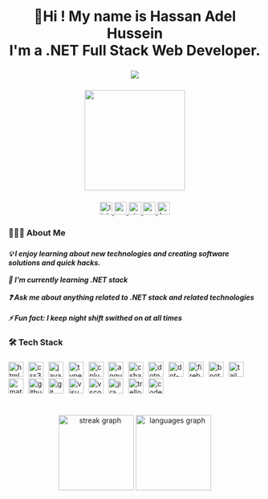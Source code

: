 <h1 align="center">👋Hi ! My name is Hassan Adel Hussein<br>I'm a .NET Full Stack Web Developer.</h1>

###

<div align="center">
  <img src="https://visitor-badge.laobi.icu/badge?page_id=HassanAdel12.HassanAdel12&"  />
</div>

###

<div align="center">
  <img height="200" src="https://user-images.githubusercontent.com/59575502/127335491-fdba1874-e943-4d3c-ab8c-678ffe22f8b8.png"  />
</div>

###

<div align="center">
  <a href="https://www.linkedin.com/in/hassanadel98/" target="_blank">
    <img src="https://img.shields.io/static/v1?message=LinkedIn&logo=linkedin&label=&color=0077B5&logoColor=white&labelColor=&style=for-the-badge" height="25" alt="linkedin logo"  />
  </a>
  <a href="hassan.adel.hussein@gmail.com" target="_blank">
    <img src="https://img.shields.io/static/v1?message=Gmail&logo=gmail&label=&color=D14836&logoColor=white&labelColor=&style=for-the-badge" height="25" alt="gmail logo"  />
  </a>
  <a href="https://stackoverflow.com/users/23385623/hassan-adel?tab=profile" target="_blank">
    <img src="https://img.shields.io/static/v1?message=Stackoverflow&logo=stackoverflow&label=&color=FE7A16&logoColor=white&labelColor=&style=for-the-badge" height="25" alt="stackoverflow logo"  />
  </a>
  <a href="https://medium.com/@hassan.adel.hussein" target="_blank">
    <img src="https://img.shields.io/static/v1?message=Medium&logo=medium&label=&color=12100E&logoColor=white&labelColor=&style=for-the-badge" height="25" alt="medium logo"  />
  </a>
  <a href="https://www.hackerrank.com/profile/Hassan_Adel12" target="_blank">
    <img src="https://img.shields.io/static/v1?message=HackerRank&logo=hackerrank&label=&color=2EC866&logoColor=white&labelColor=&style=for-the-badge" height="25" alt="hackerrank logo"  />
  </a>
</div>

###

<h3 align="left">👨🏻‍💻 About Me</h3>

###

<h5 align="left">💡 I enjoy learning about new technologies and creating software solutions and quick hacks.<br><br>🌱 I’m currently learning .NET stack<br><br>❓ Ask me about anything related to .NET stack and related technologies<br><br>⚡ Fun fact: I keep night shift swithed on at all times</h5>

###

<h3 align="left">🛠  Tech Stack</h3>

###

<div align="left">
  <img src="https://cdn.simpleicons.org/html5/E34F26" height="30" alt="html5 logo"  />
  <img width="2" />
  <img src="https://cdn.simpleicons.org/css3/1572B6" height="30" alt="css3 logo"  />
  <img width="2" />
  <img src="https://cdn.simpleicons.org/javascript/F7DF1E" height="30" alt="javascript logo"  />
  <img width="2" />
  <img src="https://cdn.simpleicons.org/typescript/3178C6" height="30" alt="typescript logo"  />
  <img width="2" />
  <img src="https://cdn.simpleicons.org/c++/00599C" height="30" alt="cplusplus logo"  />
  <img width="2" />
  <img src="https://cdn.simpleicons.org/angular/DD0031" height="30" alt="angularjs logo"  />
  <img width="2" />
  <img src="https://skillicons.dev/icons?i=cs" height="30" alt="csharp logo"  />
  <img width="2" />
  <img src="https://cdn.jsdelivr.net/gh/devicons/devicon/icons/dotnetcore/dotnetcore-original.svg" height="30" alt="dotnetcore logo"  />
  <img width="2" />
  <img src="https://skillicons.dev/icons?i=dotnet" height="30" alt="dot-net logo"  />
  <img width="2" />
  <img src="https://skillicons.dev/icons?i=firebase" height="30" alt="firebase logo"  />
  <img width="2" />
  <img src="https://cdn.simpleicons.org/bootstrap/7952B3" height="30" alt="bootstrap logo"  />
  <img width="2" />
  <img src="https://skillicons.dev/icons?i=tailwind" height="30" alt="tailwindcss logo"  />
  <img width="2" />
  <img src="https://skillicons.dev/icons?i=materialui" height="30" alt="materialui logo"  />
  <img width="2" />
  <img src="https://skillicons.dev/icons?i=github" height="30" alt="github logo"  />
  <img width="2" />
  <img src="https://skillicons.dev/icons?i=git" height="30" alt="git logo"  />
  <img width="2" />
  <img src="https://skillicons.dev/icons?i=visualstudio" height="30" alt="visualstudio logo"  />
  <img width="2" />
  <img src="https://skillicons.dev/icons?i=vscode" height="30" alt="vscode logo"  />
  <img width="2" />
  <img src="https://cdn.jsdelivr.net/gh/devicons/devicon/icons/jira/jira-original.svg" height="30" alt="jira logo"  />
  <img width="2" />
  <img src="https://cdn.jsdelivr.net/gh/devicons/devicon/icons/trello/trello-plain.svg" height="30" alt="trello logo"  />
  <img width="2" />
  <img src="https://skillicons.dev/icons?i=codepen" height="30" alt="codepen logo"  />
</div>

###

<br clear="both">

<div align="center">
  <img src="https://streak-stats.demolab.com?user=HassanAdel12&locale=en&mode=daily&theme=codeSTACKr&hide_border=true&border_radius=5&order=3" height="150" alt="streak graph"  />
  <img src="https://github-readme-stats.vercel.app/api/top-langs?username=HassanAdel12&locale=en&hide_title=false&layout=compact&card_width=320&langs_count=6&theme=codeSTACKr&hide_border=true&order=2" height="150" alt="languages graph"  />
</div>

###
